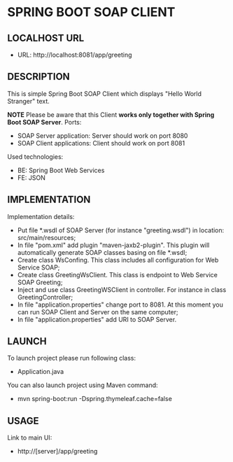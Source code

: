 SPRING BOOT SOAP CLIENT
=======================


LOCALHOST URL
-------------

* URL: http://localhost:8081/app/greeting


DESCRIPTION
-----------

This is simple Spring Boot SOAP Client which displays "Hello World Stranger" text. 

**NOTE** 
Please be aware that this Client **works only together with Spring Boot SOAP Server**. Ports:
* SOAP Server application: Server should work on port 8080
* SOAP Client applications: Client should work on port 8081 

Used technologies:
* BE: Spring Boot Web Services
* FE: JSON


IMPLEMENTATION
--------------

Implementation details:
* Put file *.wsdl of SOAP Server (for instance "greeting.wsdl") in location: src/main/resources;
* In file "pom.xml" add plugin "maven-jaxb2-plugin". This plugin will automatically generate SOAP classes basing on file *.wsdl;
* Create class WsConfing. This class includes all configuration for Web Service SOAP;
* Create class GreetingWsClient. This class is endpoint to Web Service SOAP Greeting;
* Inject and use class GreetingWSClient in controller. For instance in class GreetingController;
* In file "application.properties" change port to 8081. At this moment you can run SOAP Client and Server on the same computer;
* In file "application.properties" add URI to SOAP Server.
  

LAUNCH
------

To launch project please run following class: 
* Application.java

You can also launch project using Maven command:
* mvn spring-boot:run -Dspring.thymeleaf.cache=false


USAGE
-----

Link to main UI:
* http://[server]/app/greeting